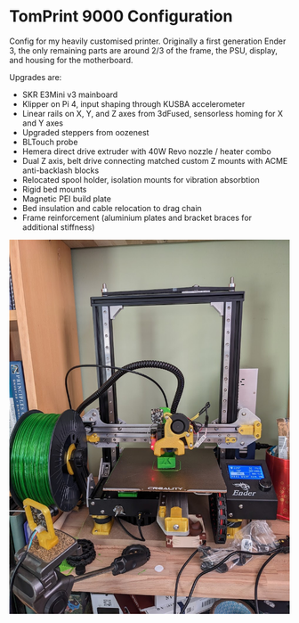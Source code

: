 # TomPrint 9000 Configuration

Config for my heavily customised printer. Originally a first generation Ender 3, the only remaining parts
are around 2/3 of the frame, the PSU, display, and housing for the motherboard.

Upgrades are:

* SKR E3Mini v3 mainboard
* Klipper on Pi 4, input shaping through KUSBA accelerometer
* Linear rails on X, Y, and Z axes from 3dFused, sensorless homing for X and Y axes
* Upgraded steppers from oozenest
* BLTouch probe
* Hemera direct drive extruder with 40W Revo nozzle / heater combo
* Dual Z axis, belt drive connecting matched custom Z mounts with ACME anti-backlash blocks
* Relocated spool holder, isolation mounts for vibration absorbtion
* Rigid bed mounts
* Magnetic PEI build plate
* Bed insulation and cable relocation to drag chain
* Frame reinforcement (aluminium plates and bracket braces for additional stiffness)

![alt text](printer.jpg)
